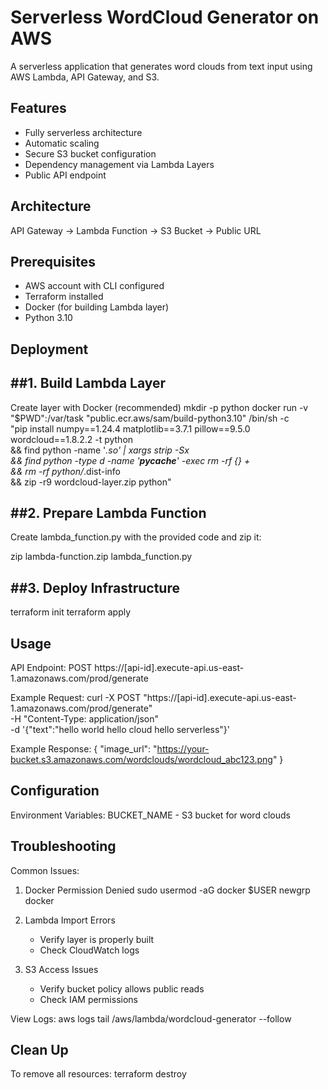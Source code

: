 Serverless WordCloud Generator on AWS
====================================

A serverless application that generates word clouds from text input using AWS Lambda, API Gateway, and S3.

Features
--------
- Fully serverless architecture
- Automatic scaling
- Secure S3 bucket configuration
- Dependency management via Lambda Layers
- Public API endpoint

Architecture
------------
API Gateway -> Lambda Function -> S3 Bucket -> Public URL

Prerequisites
-------------
- AWS account with CLI configured
- Terraform installed
- Docker (for building Lambda layer)
- Python 3.10

Deployment
----------

##1. Build Lambda Layer
---------------------


Create layer with Docker (recommended)
mkdir -p python
docker run -v "$PWD":/var/task "public.ecr.aws/sam/build-python3.10" /bin/sh -c \
"pip install numpy==1.24.4 matplotlib==3.7.1 pillow==9.5.0 wordcloud==1.8.2.2 -t python \
&& find python -name '*.so' | xargs strip -Sx \
&& find python -type d -name '__pycache__' -exec rm -rf {} + \
&& rm -rf python/*.dist-info \
&& zip -r9 wordcloud-layer.zip python"

##2. Prepare Lambda Function
-------------------------
Create lambda_function.py with the provided code and zip it:

zip lambda-function.zip lambda_function.py

##3. Deploy Infrastructure
------------------------
terraform init
terraform apply

Usage
-----

API Endpoint:
POST https://[api-id].execute-api.us-east-1.amazonaws.com/prod/generate

Example Request:
curl -X POST "https://[api-id].execute-api.us-east-1.amazonaws.com/prod/generate" \
-H "Content-Type: application/json" \
-d '{"text":"hello world hello cloud hello serverless"}'

Example Response:
{
  "image_url": "https://your-bucket.s3.amazonaws.com/wordclouds/wordcloud_abc123.png"
}

Configuration
-------------
Environment Variables:
BUCKET_NAME - S3 bucket for word clouds

Troubleshooting
---------------

Common Issues:

1. Docker Permission Denied
   sudo usermod -aG docker $USER
   newgrp docker

2. Lambda Import Errors
   - Verify layer is properly built
   - Check CloudWatch logs

3. S3 Access Issues
   - Verify bucket policy allows public reads
   - Check IAM permissions

View Logs:
aws logs tail /aws/lambda/wordcloud-generator --follow

Clean Up
--------
To remove all resources:
terraform destroy

